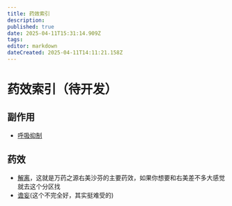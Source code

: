 ```yaml
---
title: 药效索引
description: 
published: true
date: 2025-04-11T15:31:14.909Z
tags: 
editor: markdown
dateCreated: 2025-04-11T14:11:21.158Z
---
```


# 药效索引（待开发）
## 副作用
- [呼吸抑制](/drug_effect/呼吸抑制)
## 药效
- [解离](/drug_effect/解离)，这就是万药之源右美沙芬的主要药效，如果你想要和右美差不多大感觉就去这个分区找
- [谵妄](/drug_effect/谵妄)(这个不完全好，其实挺难受的)